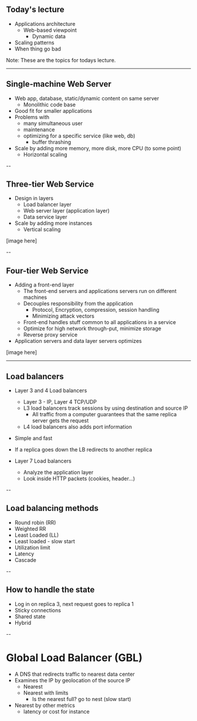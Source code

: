 <!-- Start -->
## Today's lecture
* Applications architecture
  * Web-based viewpoint
    * Dynamic data
* Scaling patterns
* When thing go bad

Note:
These are the topics for todays lecture.


---
## Single-machine Web Server

* Web app, database, static/dynamic content on same server
  * Monolithic code base
* Good fit for smaller applications
* Problems with
  * many simultaneous user
  * maintenance
  * optimizing for a specific service (like web, db)
    * buffer thrashing
* Scale by adding more memory, more disk, more CPU (to some point)
  * Horizontal scaling


--
## Three-tier Web Service
* Design in layers
  * Load balancer layer
  * Web server layer (application layer)
  * Data service layer  
* Scale by adding more instances
  * Vertical scaling

[image here]


--
## Four-tier Web Service
* Adding a front-end layer
  * The front-end servers and applications servers run on different machines
  * Decouples responsibility from the application 
    * Protocol, Encryption, compression, session handling
    * Minimizing attack vectors
  * Front-end handles stuff common to all applications in a service
  * Optimize for high network through-put, minimize storage
  * Reverse proxy service
* Application servers and data layer servers optimizes

[image here]


---
## Load balancers
* Layer 3 and 4 Load balancers
  * Layer 3 - IP, Layer 4 TCP/UDP
  * L3 load balancers track sessions by using destination and source IP 
    * All traffic from a computer guarantees that the same replica server gets the request
  * L4 load balancers also adds port information
* Simple and fast
* If a replica goes down the LB redirects to another replica

* Layer 7 Load balancers
  * Analyze the application layer
  * Look inside HTTP packets (cookies, header...)


--
## Load balancing methods
* Round robin (RR)
* Weighted RR
* Least Loaded (LL)
* Least loaded - slow start
* Utilization limit
* Latency
* Cascade


--
## How to handle the state
* Log in on replica 3, next request goes to replica 1
* Sticky connections
* Shared state
* Hybrid


--
# Global Load Balancer (GBL)

* A DNS that redirects traffic to nearest data center
* Examines the IP by geolocation of the source IP
  * Nearest
  * Nearest with limits
    * Is the nearest full? go to nest (slow start)
* Nearest by other metrics
  * latency or cost for instance

